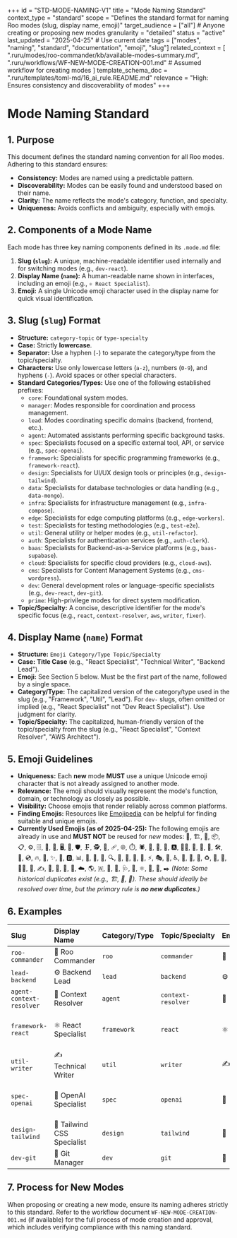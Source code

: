 +++
id = "STD-MODE-NAMING-V1"
title = "Mode Naming Standard"
context_type = "standard"
scope = "Defines the standard format for naming Roo modes (slug, display name, emoji)"
target_audience = ["all"] # Anyone creating or proposing new modes
granularity = "detailed"
status = "active"
last_updated = "2025-04-25" # Use current date
tags = ["modes", "naming", "standard", "documentation", "emoji", "slug"]
related_context = [
    ".ruru/modes/roo-commander/kb/available-modes-summary.md",
    ".ruru/workflows/WF-NEW-MODE-CREATION-001.md" # Assumed workflow for creating modes
    ]
template_schema_doc = ".ruru/templates/toml-md/16_ai_rule.README.md"
relevance = "High: Ensures consistency and discoverability of modes"
+++

# Mode Naming Standard

## 1. Purpose

This document defines the standard naming convention for all Roo modes. Adhering to this standard ensures:
*   **Consistency:** Modes are named using a predictable pattern.
*   **Discoverability:** Modes can be easily found and understood based on their name.
*   **Clarity:** The name reflects the mode's category, function, and specialty.
*   **Uniqueness:** Avoids conflicts and ambiguity, especially with emojis.

## 2. Components of a Mode Name

Each mode has three key naming components defined in its `.mode.md` file:

1.  **Slug (`slug`):** A unique, machine-readable identifier used internally and for switching modes (e.g., `dev-react`).
2.  **Display Name (`name`):** A human-readable name shown in interfaces, including an emoji (e.g., `⚛️ React Specialist`).
3.  **Emoji:** A single Unicode emoji character used in the display name for quick visual identification.

## 3. Slug (`slug`) Format

*   **Structure:** `category-topic` or `type-specialty`
*   **Case:** Strictly **lowercase**.
*   **Separator:** Use a hyphen (`-`) to separate the category/type from the topic/specialty.
*   **Characters:** Use only lowercase letters (`a-z`), numbers (`0-9`), and hyphens (`-`). Avoid spaces or other special characters.
*   **Standard Categories/Types:** Use one of the following established prefixes:
    *   `core`: Foundational system modes.
    *   `manager`: Modes responsible for coordination and process management.
    *   `lead`: Modes coordinating specific domains (backend, frontend, etc.).
    *   `agent`: Automated assistants performing specific background tasks.
    *   `spec`: Specialists focused on a specific external tool, API, or service (e.g., `spec-openai`).
    *   `framework`: Specialists for specific programming frameworks (e.g., `framework-react`).
    *   `design`: Specialists for UI/UX design tools or principles (e.g., `design-tailwind`).
    *   `data`: Specialists for database technologies or data handling (e.g., `data-mongo`).
    *   `infra`: Specialists for infrastructure management (e.g., `infra-compose`).
    *   `edge`: Specialists for edge computing platforms (e.g., `edge-workers`).
    *   `test`: Specialists for testing methodologies (e.g., `test-e2e`).
    *   `util`: General utility or helper modes (e.g., `util-refactor`).
    *   `auth`: Specialists for authentication services (e.g., `auth-clerk`).
    *   `baas`: Specialists for Backend-as-a-Service platforms (e.g., `baas-supabase`).
    *   `cloud`: Specialists for specific cloud providers (e.g., `cloud-aws`).
    *   `cms`: Specialists for Content Management Systems (e.g., `cms-wordpress`).
    *   `dev`: General development roles or language-specific specialists (e.g., `dev-react`, `dev-git`).
    *   `prime`: High-privilege modes for direct system modification.
*   **Topic/Specialty:** A concise, descriptive identifier for the mode's specific focus (e.g., `react`, `context-resolver`, `aws`, `writer`, `fixer`).

## 4. Display Name (`name`) Format

*   **Structure:** `Emoji Category/Type Topic/Specialty`
*   **Case:** **Title Case** (e.g., "React Specialist", "Technical Writer", "Backend Lead").
*   **Emoji:** See Section 5 below. Must be the first part of the name, followed by a single space.
*   **Category/Type:** The capitalized version of the category/type used in the slug (e.g., "Framework", "Util", "Lead"). For `dev-` slugs, often omitted or implied (e.g., "React Specialist" not "Dev React Specialist"). Use judgment for clarity.
*   **Topic/Specialty:** The capitalized, human-friendly version of the topic/specialty from the slug (e.g., "React Specialist", "Context Resolver", "AWS Architect").

## 5. Emoji Guidelines

*   **Uniqueness:** Each **new** mode **MUST** use a unique Unicode emoji character that is not already assigned to another mode.
*   **Relevance:** The emoji should visually represent the mode's function, domain, or technology as closely as possible.
*   **Visibility:** Choose emojis that render reliably across common platforms.
*   **Finding Emojis:** Resources like [Emojipedia](https://emojipedia.org/) can be helpful for finding suitable and unique emojis.
*   **Currently Used Emojis (as of 2025-04-25):** The following emojis are already in use and **MUST NOT** be reused for *new* modes:
    👑, 🏗️, 🚦, 📦, 📋, ⚙️, 🗄️, 🎨, 🚀, 🖥️, 💎, 🛡️, 🗜️, 🕵️, 📖, 🩹, 🌐, ⏱️, 🕷️, 🚒, 🤗, 🎱, 🅰️, 🧑‍🚀, 🐍, 💨, 🧪, 🛠️, 🐘, 💿, 🔥, 💚, ✨, 🐜, 🅱️, 📊, 🧩, 🧊, 🔄, 🔍, 🍃, 🐬, 💾, 🐳, ⚡, 🎭, 🔗, ♿, 🎯, 🌱, 🔧, ♻️, 👀, 🤔, 🧑‍💻, 🔷, ✍️, 🔑, 🧯, 🔐, 🦸, ☁️, 🌎, 🇼, 🔌, 📏, 🩺, 🦕, ⚛️, 🚜, 🐹, ✒️
    *(Note: Some historical duplicates exist (e.g., 🏗️, 🎨, 🚀). These should ideally be resolved over time, but the primary rule is **no new duplicates**.)*

## 6. Examples

| Slug                     | Display Name                     | Category/Type | Topic/Specialty   | Emoji | Notes                                    |
| :----------------------- | :------------------------------- | :------------ | :---------------- | :---- | :--------------------------------------- |
| `roo-commander`          | 👑 Roo Commander                 | `roo`         | `commander`       | 👑    | Special case                             |
| `lead-backend`           | ⚙️ Backend Lead                  | `lead`        | `backend`         | ⚙️    | Standard Lead format                     |
| `agent-context-resolver` | 📖 Context Resolver              | `agent`       | `context-resolver`| 📖    | Standard Agent format                    |
| `framework-react`        | ⚛️ React Specialist              | `framework`   | `react`           | ⚛️    | Framework specialist, common name format |
| `util-writer`            | ✍️ Technical Writer              | `util`        | `writer`          | ✍️    | Utility mode, descriptive name           |
| `spec-openai`            | 🎱 OpenAI Specialist             | `spec`        | `openai`          | 🎱    | Specific external service specialist     |
| `design-tailwind`        | 💨 Tailwind CSS Specialist       | `design`      | `tailwind`        | 💨    | Design tool specialist                   |
| `dev-git`                | 🦕 Git Manager                   | `dev`         | `git`             | 🦕    | Development utility                      |

## 7. Process for New Modes

When proposing or creating a new mode, ensure its naming adheres strictly to this standard. Refer to the workflow document `WF-NEW-MODE-CREATION-001.md` (if available) for the full process of mode creation and approval, which includes verifying compliance with this naming standard.